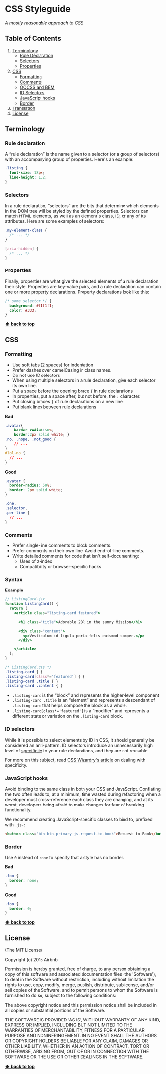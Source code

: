 # CSS Styleguide

*A mostly reasonable approach to CSS*

## Table of Contents

1. [Terminology](#terminology)
    - [Rule Declaration](#rule-declaration)
    - [Selectors](#selectors)
    - [Properties](#properties)
1. [CSS](#css)
    - [Formatting](#formatting)
    - [Comments](#comments)
    - [OOCSS and BEM](#oocss-and-bem)
    - [ID Selectors](#id-selectors)
    - [JavaScript hooks](#javascript-hooks)
    - [Border](#border)
1. [Translation](#translation)
1. [License](#license)

## Terminology

### Rule declaration

A “rule declaration” is the name given to a selector (or a group of selectors) with an accompanying group of properties. Here's an example:

```css
.listing {
  font-size: 18px;
  line-height: 1.2;
}
```

### Selectors

In a rule declaration, “selectors” are the bits that determine which elements in the DOM tree will be styled by the defined properties. Selectors can match HTML elements, as well as an element's class, ID, or any of its attributes. Here are some examples of selectors:

```css
.my-element-class {
  /* ... */
}

[aria-hidden] {
  /* ... */
}
```

### Properties

Finally, properties are what give the selected elements of a rule declaration their style. Properties are key-value pairs, and a rule declaration can contain one or more property declarations. Property declarations look like this:

```css
/* some selector */ {
  background: #f1f1f1;
  color: #333;
}
```

**[⬆ back to top](#table-of-contents)**

## CSS

### Formatting

* Use soft tabs (2 spaces) for indentation
* Prefer dashes over camelCasing in class names.
* Do not use ID selectors
* When using multiple selectors in a rule declaration, give each selector its own line.
* Put a space before the opening brace `{` in rule declarations
* In properties, put a space after, but not before, the `:` character.
* Put closing braces `}` of rule declarations on a new line
* Put blank lines between rule declarations

**Bad**

```css
.avatar{
    border-radius:50%;
    border:2px solid white; }
.no, .nope, .not_good {
    // ...
}
#lol-no {
  // ...
}
```

**Good**

```css
.avatar {
  border-radius: 50%;
  border: 2px solid white;
}

.one,
.selector,
.per-line {
  // ...
}
```

### Comments

* Prefer single-line comments to block comments.
* Prefer comments on their own line. Avoid end-of-line comments.
* Write detailed comments for code that isn't self-documenting:
  - Uses of z-index
  - Compatibility or browser-specific hacks

### Syntax

**Example**

```jsx
// ListingCard.jsx
function ListingCard() {
  return (
    <article class="listing-card featured">

      <h1 class="title">Adorable 2BR in the sunny Mission</h1>

      <div class="content">
        <p>Vestibulum id ligula porta felis euismod semper.</p>
      </div>

    </article>
  );
}
```

```css
/* ListingCard.css */
.listing-card { }
.listing-card[class*='featured'] { }
.listing-card .title { }
.listing-card .content { }
```

  * `.listing-card` is the “block” and represents the higher-level component
  * `.listing-card .title` is an “element” and represents a descendant of `.listing-card` that helps compose the block as a whole.
  * `.listing-card[class*='featured']` is a “modifier” and represents a different state or variation on the `.listing-card` block.

### ID selectors

While it is possible to select elements by ID in CSS, it should generally be considered an anti-pattern. ID selectors introduce an unnecessarily high level of [specificity](https://developer.mozilla.org/en-US/docs/Web/CSS/Specificity) to your rule declarations, and they are not reusable.

For more on this subject, read [CSS Wizardry's article](http://csswizardry.com/2014/07/hacks-for-dealing-with-specificity/) on dealing with specificity.

### JavaScript hooks

Avoid binding to the same class in both your CSS and JavaScript. Conflating the two often leads to, at a minimum, time wasted during refactoring when a developer must cross-reference each class they are changing, and at its worst, developers being afraid to make changes for fear of breaking functionality.

We recommend creating JavaScript-specific classes to bind to, prefixed with `.js-`:

```html
<button class="btn btn-primary js-request-to-book">Request to Book</button>
```

### Border

Use `0` instead of `none` to specify that a style has no border.

**Bad**

```css
.foo {
  border: none;
}
```

**Good**

```css
.foo {
  border: 0;
}
```
**[⬆ back to top](#table-of-contents)**

## License

(The MIT License)

Copyright (c) 2015 Airbnb

Permission is hereby granted, free of charge, to any person obtaining a copy of this software and associated documentation files (the 'Software'), to deal in the Software without restriction, including without limitation the rights to use, copy, modify, merge, publish, distribute, sublicense, and/or sell copies of the Software, and to permit persons to whom the Software is furnished to do so, subject to the following conditions:

The above copyright notice and this permission notice shall be included in all copies or substantial portions of the Software.

THE SOFTWARE IS PROVIDED 'AS IS', WITHOUT WARRANTY OF ANY KIND, EXPRESS OR IMPLIED, INCLUDING BUT NOT LIMITED TO THE WARRANTIES OF MERCHANTABILITY, FITNESS FOR A PARTICULAR PURPOSE AND NONINFRINGEMENT. IN NO EVENT SHALL THE AUTHORS OR COPYRIGHT HOLDERS BE LIABLE FOR ANY CLAIM, DAMAGES OR OTHER LIABILITY, WHETHER IN AN ACTION OF CONTRACT, TORT OR OTHERWISE, ARISING FROM, OUT OF OR IN CONNECTION WITH THE SOFTWARE OR THE USE OR OTHER DEALINGS IN THE SOFTWARE.

**[⬆ back to top](#table-of-contents)**
